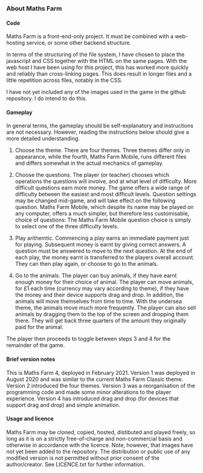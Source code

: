 ### About Maths Farm 

#### Code

Maths Farm is a front-end-only project. It must be combined with a web-hosting service, or some other backend structure.

In terms of the structuring of the file system, I have chosen to place the javascript and CSS together with the HTML on the same pages. With the web host I have been using for this project, this has worked more quickly and reliably than cross-linking pages. This does result in longer files and a little repetition across files, notably in the CSS.

I have not yet included any of the images used in the game in the github repository. I do intend to do this. 

#### Gameplay

In general terms, the gameplay should be self-explanatory and instructions are not necessary. However, reading the instructions below should give a more detailed understanding.

1. Choose the theme. There are four themes. Three themes differ only in appearance, while the fourth, Maths Farm Mobile, runs different files and differs somewhat in the actual mechanics of gameplay.

2. Choose the questions. The player (or teacher) chooses which operations the questions will involve, and at what level of difficulty. More difficult questions earn more money. The game offers a wide range of difficulty between the easiest and most difficult levels. Question settings may be changed mid-game, and will take effect on the following question. Maths Farm Mobile, which despite its name may be played on any computer, offers a much simpler, but therefore less customisable, choice of questions: The Maths Farm Mobile question choice is simply to select one of the three difficulty levels.

3. Play arithemtic. Commencing a play earns an immediate payment just for playing. Subsequent money is earnt by giving correct answers. A question must be answered to move to the next question. At the end of each play, the money earnt is transferred to the players overall account. They can then play again, or choose to go to the animals.

4. Go to the animals. The player can buy animals, if they have earnt enough money for their choice of animal. The player can move animals, for £1 each time (currency may vary according to theme), if they have the money and their device supports drag and drop. In addition, the animals will move themselves from time to time. With the undersea theme, the animals move much more frequently. The player can also sell animals by dragging them to the top of the screen and dropping them there. They will get back three quarters of the amount they originally paid for the animal.

The player then proceeds to toggle between steps 3 and 4 for the remainder of the game.

#### Brief version notes

This is Maths Farm 4, deployed in February 2021. Version 1 was deployed in August 2020 and was similar to the current Maths Farm Classic theme. Version 2 introduced the four themes. Version 3 was a reorganisation of the programming code and made some minor alterations to the player experience. Version 4 has introduced drag and drop (for devices that support drag and drop) and simple animation.

#### Usage and licence

Maths Farm may be cloned, copied, hosted, distibuted and played freely, so long as it is on a strictly free-of-charge and non-commercial basis and otherwise in accordance with the licence. Note, however, that images have not yet been added to the repository. The distribution or public use of any modified version is not permitted without prior consent of the author/creator. See LICENCE.txt for further information.
